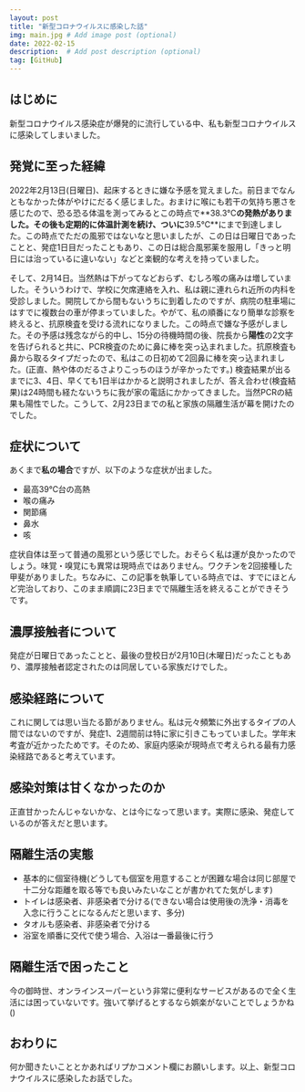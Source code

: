 ```yaml
---
layout: post
title: "新型コロナウイルスに感染した話"
img: main.jpg # Add image post (optional)
date: 2022-02-15
description:  # Add post description (optional)
tag: [GitHub]
---
```

## はじめに

新型コロナウイルス感染症が爆発的に流行している中、私も新型コロナウイルスに感染してしまいました。

## 発覚に至った経緯

2022年2月13日(日曜日)、起床するときに嫌な予感を覚えました。前日までなんともなかった体がやけにだるく感じました。おまけに喉にも若干の気持ち悪さを感じたので、恐る恐る体温を測ってみるとこの時点で**38.3℃**の発熱がありました。その後も定期的に体温計測を続け、ついに**39.5℃**にまで到達しました。この時点でただの風邪ではないなと思いましたが、この日は日曜日であったことと、発症1日目だったこともあり、この日は総合風邪薬を服用し「きっと明日には治っているに違いない」などと楽観的な考えを持っていました。

そして、2月14日。当然熱は下がってなどおらず、むしろ喉の痛みは増していました。そういうわけで、学校に欠席連絡を入れ、私は親に連れられ近所の内科を受診しました。開院してから間もないうちに到着したのですが、病院の駐車場にはすでに複数台の車が停まっていました。やがて、私の順番になり簡単な診察を終えると、抗原検査を受ける流れになりました。この時点で嫌な予感がしました。その予感は残念ながら的中し、15分の待機時間の後、院長から**陽性**の2文字を告げられると共に、PCR検査のために鼻に棒を突っ込まれました。抗原検査も鼻から取るタイプだったので、私はこの日初めて2回鼻に棒を突っ込まれました。(正直、熱や体のだるさよりこっちのほうが辛かったです。) 検査結果が出るまでに3、4日、早くても1日半はかかると説明されましたが、答え合わせ(検査結果)は24時間も経たないうちに我が家の電話にかかってきました。当然PCRの結果も陽性でした。こうして、2月23日までの私と家族の隔離生活が幕を開けたのでした。

## 症状について

あくまで**私の場合**ですが、以下のような症状が出ました。

- 最高39℃台の高熱
- 喉の痛み
- 関節痛
- 鼻水
- 咳

症状自体は至って普通の風邪という感じでした。おそらく私は運が良かったのでしょう。味覚・嗅覚にも異常は現時点ではありません。ワクチンを2回接種した甲斐がありました。ちなみに、この記事を執筆している時点では、すでにほとんど完治しており、このまま順調に23日までで隔離生活を終えることができそうです。

## 濃厚接触者について

発症が日曜日であったことと、最後の登校日が2月10日(木曜日)だったこともあり、濃厚接触者認定されたのは同居している家族だけでした。

## 感染経路について

これに関しては思い当たる節がありません。私は元々頻繁に外出するタイプの人間ではないのですが、発症1、2週間前は特に家に引きこもっていました。学年末考査が近かったためです。そのため、家庭内感染が現時点で考えられる最有力感染経路であると考えています。

## 感染対策は甘くなかったのか

正直甘かったんじゃないかな、とは今になって思います。実際に感染、発症しているのが答えだと思います。

## 隔離生活の実態

- 基本的に個室待機(どうしても個室を用意することが困難な場合は同じ部屋で十二分な距離を取る等でも良いみたいなことが書かれてた気がします)
- トイレは感染者、非感染者で分ける(できない場合は使用後の洗浄・消毒を入念に行うことになるんだと思います、多分)
- タオルも感染者、非感染者で分ける
- 浴室を順番に交代で使う場合、入浴は一番最後に行う

## 隔離生活で困ったこと

今の御時世、オンラインスーパーという非常に便利なサービスがあるので全く生活には困っていないです。強いて挙げるとするなら娯楽がないことでしょうかね()

## おわりに

何か聞きたいこととかあればリプかコメント欄にお願いします。以上、新型コロナウイルスに感染したお話でした。